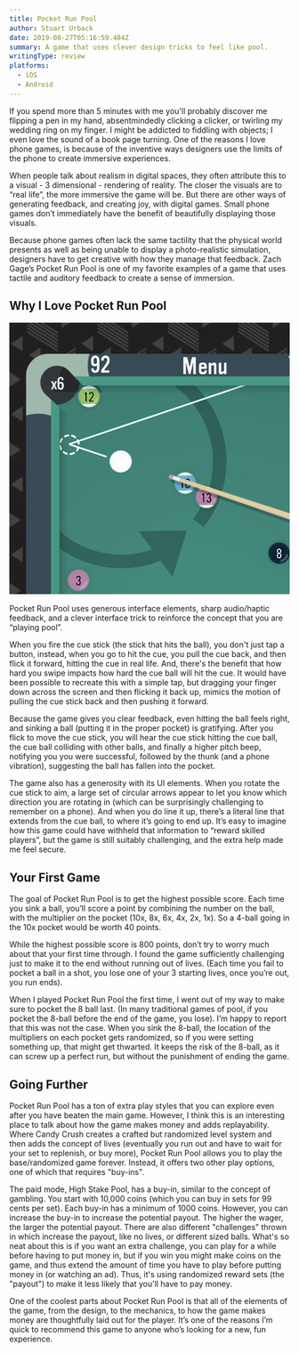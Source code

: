 ```yaml
---
title: Pocket Run Pool
author: Stuart Urback
date: 2019-08-27T05:16:59.484Z
summary: A game that uses clever design tricks to feel like pool.
writingType: review
platforms:
  - iOS
  - Android
---
```

If you spend more than 5 minutes with me you'll probably discover me flipping a pen in my hand, absentmindedly clicking a clicker, or twirling my wedding ring on my finger.  I might be addicted to fiddling with objects; I even love the sound of a book page turning.  One of the reasons I love phone games, is because of the inventive ways designers use the limits of the phone to create immersive experiences.

When people talk about realism in digital spaces, they often attribute this to a visual - 3 dimensional - rendering of reality.  The closer the visuals are to “real life”, the more immersive the game will be.  But there are other ways of generating feedback, and creating joy, with digital games.  Small phone games don’t immediately have the benefit of beautifully displaying those visuals.

Because phone games often lack the same tactility that the physical world presents as well as being unable to display a photo-realistic simulation, designers have to get creative with how they manage that feedback. Zach Gage’s Pocket Run Pool is one of my favorite examples of a game that uses tactile and auditory feedback to create a sense of immersion. 

## Why I Love Pocket Run Pool

![](/static/img/img_5121.jpg)

Pocket Run Pool uses generous interface elements, sharp audio/haptic feedback, and a clever interface trick to reinforce the concept that you are “playing pool”.

When you fire the cue stick (the stick that hits the ball), you don't just tap a button, instead, when you go to hit the cue, you pull the cue back, and then flick it forward, hitting the cue in real life. And, there's the benefit that how hard you swipe impacts how hard the cue ball will hit the cue. It would have been possible to recreate this with a simple tap, but dragging your finger down across the screen and then flicking it back up, mimics the motion of pulling the cue stick back and then pushing it forward.

Because the game gives you clear feedback, even hitting the ball feels right, and sinking a ball (putting it in the proper pocket) is gratifying.  After you flick to move the cue stick, you will hear the cue stick hitting the cue ball, the cue ball colliding with other balls, and finally a higher pitch beep, notifying you you were successful, followed by the thunk (and a phone vibration), suggesting the ball has fallen into the pocket. 

The game also has a generosity with its UI elements. When you rotate the cue stick to aim, a large set of circular arrows appear to let you know which direction you are rotating in (which can be surprisingly challenging to remember on a phone).  And when you do line it up, there’s a literal line that extends from the cue ball, to where it’s going to end up.  It’s easy to imagine how this game could have withheld that information to “reward skilled players”, but the game is still suitably challenging, and the extra help made me feel secure.

## Your First Game

The goal of Pocket Run Pool is to get the highest possible score. Each time you sink a ball, you’ll score a point by combining the number on the ball, with the multiplier on the pocket (10x, 8x, 6x, 4x, 2x, 1x).  So a 4-ball going in the 10x pocket would be worth 40 points.

While the highest possible score is 800 points, don’t try to worry much about that your first time through.  I found the game sufficiently challenging just to make it to the end without running out of lives.  (Each time you fail to pocket a ball in a shot, you lose one of your 3 starting lives, once you’re out, you run ends).  

When I played Pocket Run Pool the first time, I went out of my way to make sure to pocket the 8 ball last.  (In many traditional games of pool, if you pocket the 8-ball before the end of the game, you lose).  I’m happy to report that this was not the case.  When you sink the 8-ball, the location of the multipliers on each pocket gets randomized, so if you were setting something up, that might get thwarted.  It keeps the risk of the 8-ball, as it can screw up a perfect run, but without the punishment of ending the game.

## Going Further

Pocket Run Pool has a ton of extra play styles that you can explore even after you have beaten the main game. However, I think this is an interesting place to talk about how the game makes money and adds replayability. Where Candy Crush creates a crafted but randomized level system and then adds the concept of lives (eventually you run out and have to wait for your set to replenish, or buy more), Pocket Run Pool allows you to play the base/randomized game forever. Instead, it offers two other play options, one of which that requires "buy-ins".

The paid mode, High Stake Pool, has a buy-in, similar to the concept of gambling. You start with 10,000 coins (which you can buy in sets for 99 cents per set). Each buy-in has a minimum of 1000 coins. However, you can increase the buy-in to increase the potential payout. The higher the wager, the larger the potential payout. There are also different "challenges" thrown in which increase the payout, like no lives, or different sized balls. What's so neat about this is if you want an extra challenge, you can play for a while before having to put money in, but if you win you might make coins on the game, and thus extend the amount of time you have to play before putting money in (or watching an ad). Thus, it's using randomized reward sets (the "payout") to make it less likely that you'll have to pay money.

One of the coolest parts about Pocket Run Pool is that all of the elements of the game, from the design, to the mechanics, to how the game makes money are thoughtfully laid out for the player.  It’s one of the reasons I’m quick to recommend this game to anyone who’s looking for a new, fun experience.
